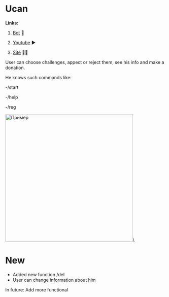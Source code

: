 # Ucan
**Links:**

1. [Bot](http://t.me/pyToTest_bot)	:robot:


2. [Youtube](https://youtu.be/DIKqtZG3B2E) :arrow_forward:

3. [Site](http://innovations.kh.ua/ucan/) 	:man_technologist:

User can choose challenges, appect or reject them, see his info and make a donation.

He knows such commands like:

-/start

-/help

-/reg

<img width="402" alt="Пример" src="https://user-images.githubusercontent.com/94603459/147418560-16f621e1-a9fd-471a-b6a5-e2fc367610f2.PNG">\

# New
- Added new function /del
- User can change information about him

In future:
Add more functional




